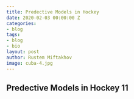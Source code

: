 ```yaml
---
title: Predective Models in Hockey
date: 2020-02-03 00:00:00 Z
categories:
- blog
tags:
- blog
- bio
layout: post
author: Rustem Miftakhov
image: cuba-4.jpg
---
```


## Predective Models in Hockey 11
